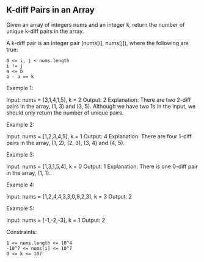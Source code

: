 ## K-diff Pairs in an Array

Given an array of integers nums and an integer k, return the number of unique k-diff pairs in the array.

A k-diff pair is an integer pair (nums[i], nums[j]), where the following are true:

    0 <= i, j < nums.length
    i != j
    a <= b
    b - a == k

 

Example 1:

Input: nums = [3,1,4,1,5], k = 2
Output: 2
Explanation: There are two 2-diff pairs in the array, (1, 3) and (3, 5).
Although we have two 1s in the input, we should only return the number of unique pairs.

Example 2:

Input: nums = [1,2,3,4,5], k = 1
Output: 4
Explanation: There are four 1-diff pairs in the array, (1, 2), (2, 3), (3, 4) and (4, 5).

Example 3:

Input: nums = [1,3,1,5,4], k = 0
Output: 1
Explanation: There is one 0-diff pair in the array, (1, 1).

Example 4:

Input: nums = [1,2,4,4,3,3,0,9,2,3], k = 3
Output: 2

Example 5:

Input: nums = [-1,-2,-3], k = 1
Output: 2

 

Constraints:

    1 <= nums.length <= 10^4
    -10^7 <= nums[i] <= 10^7
    0 <= k <= 107

